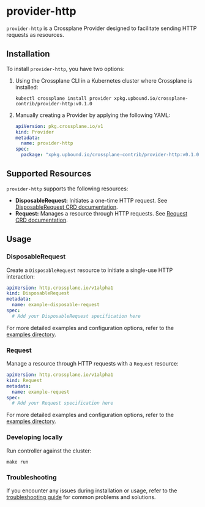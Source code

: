 # provider-http

`provider-http` is a Crossplane Provider designed to facilitate sending HTTP requests as resources.


## Installation

To install `provider-http`, you have two options:

1. Using the Crossplane CLI in a Kubernetes cluster where Crossplane is installed:

    ```console
    kubectl crossplane install provider xpkg.upbound.io/crossplane-contrib/provider-http:v0.1.0
    ```

2. Manually creating a Provider by applying the following YAML:

    ```yaml
    apiVersion: pkg.crossplane.io/v1
    kind: Provider
    metadata:
      name: provider-http
    spec:
      package: "xpkg.upbound.io/crossplane-contrib/provider-http:v0.1.0"
    ```


## Supported Resources

`provider-http` supports the following resources:

- **DisposableRequest:** Initiates a one-time HTTP request. See [DisposableRequest CRD documentation](resources-docs/desposiblerequest_docs.md).
- **Request:** Manages a resource through HTTP requests. See [Request CRD documentation](resources-docs/request_docs.md).

## Usage

### DisposableRequest

Create a `DisposableRequest` resource to initiate a single-use HTTP interaction:

```yaml
apiVersion: http.crossplane.io/v1alpha1
kind: DisposableRequest
metadata:
  name: example-disposable-request
spec:
  # Add your DisposableRequest specification here
```
For more detailed examples and configuration options, refer to the [examples directory](examples/sample/).


### Request

Manage a resource through HTTP requests with a `Request` resource:

```yaml
apiVersion: http.crossplane.io/v1alpha1
kind: Request
metadata:
  name: example-request
spec:
  # Add your Request specification here
```
For more detailed examples and configuration options, refer to the [examples directory](examples/sample/).


### Developing locally

Run controller against the cluster:
```
make run
```


### Troubleshooting
If you encounter any issues during installation or usage, refer to the [troubleshooting guide](https://docs.crossplane.io/knowledge-base/guides/troubleshoot/) for common problems and solutions.